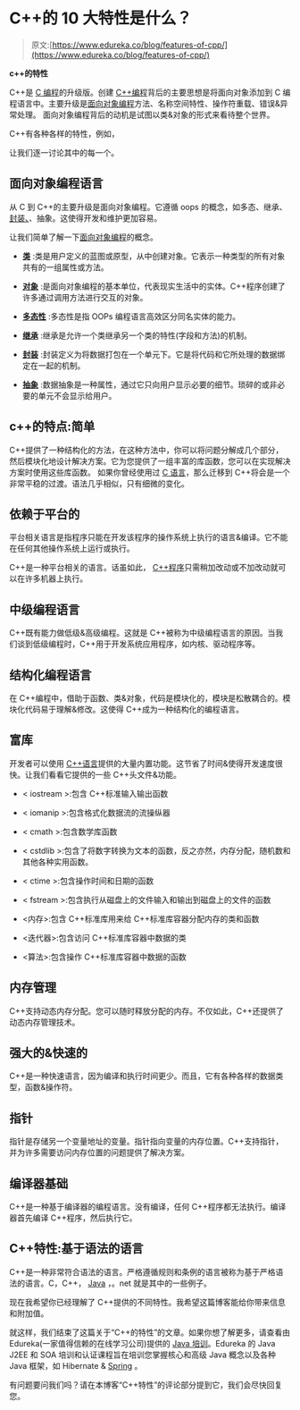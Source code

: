 # C++的 10 大特性是什么？

> 原文:[https://www.edureka.co/blog/features-of-cpp/](https://www.edureka.co/blog/features-of-cpp/)

**c++的特性**

C++是 [C 编程](https://www.edureka.co/blog/c-programming-tutorial/)的升级版。创建 [C++编程](https://www.edureka.co/blog/cpp-tutorial/)背后的主要思想是将面向对象添加到 C 编程语言中。主要升级是[面向对象编程](https://www.edureka.co/blog/object-oriented-programming-in-cpp/)方法、名称空间特性、操作符重载、错误&异常处理。 面向对象编程背后的动机是试图以类&对象的形式来看待整个世界。

C++有各种各样的特性，例如，

让我们逐一讨论其中的每一个。

## ****面向对象编程语言****

从 C 到 C++的主要升级是面向对象编程。它遵循 oops 的概念，如多态、继承、[封装、](https://www.edureka.co/blog/object-oriented-programming-in-cpp/#Encapsulation)、抽象。这使得开发和维护更加容易。

让我们简单了解一下[面向对象编程](https://www.edureka.co/blog/object-oriented-programming-in-cpp/)的概念。

*   [**类**](https://www.edureka.co/blog/object-oriented-programming-in-cpp/#Classes) :类是用户定义的蓝图或原型，从中创建对象。它表示一种类型的所有对象共有的一组属性或方法。

*   [**对象**](https://www.edureka.co/blog/object-oriented-programming-in-cpp/#Objects) :是面向对象编程的基本单位，代表现实生活中的实体。C++程序创建了许多通过调用方法进行交互的对象。

*   [**多态性**](https://www.edureka.co/blog/object-oriented-programming-in-cpp/#Polymorphism) :多态性是指 OOPs 编程语言高效区分同名实体的能力。

*   [**继承**](https://www.edureka.co/blog/object-oriented-programming-in-cpp/#Inheritance) :继承是允许一个类继承另一个类的特性(字段和方法)的机制。

*   [**封装**](https://www.edureka.co/blog/object-oriented-programming-in-cpp/#Encapsulation) :封装定义为将数据打包在一个单元下。它是将代码和它所处理的数据绑定在一起的机制。

*   [**抽象**](https://www.edureka.co/blog/object-oriented-programming-in-cpp/#Abstraction) :数据抽象是一种属性，通过它只向用户显示必要的细节。琐碎的或非必要的单元不会显示给用户。

## **c++的特点:简单**

C++提供了一种结构化的方法，在这种方法中，你可以将问题分解成几个部分，然后模块化地设计解决方案。它为您提供了一组丰富的库函数，您可以在实现解决方案时使用这些库函数。 如果你曾经使用过 [C 语言](https://www.edureka.co/blog/c-programming-tutorial/)，那么迁移到 C++将会是一个非常平稳的过渡。语法几乎相似，只有细微的变化。

## **依赖于平台的**

平台相关语言是指程序只能在开发该程序的操作系统上执行的语言&编译。它不能在任何其他操作系统上运行或执行。

C++是一种平台相关的语言。话虽如此， [C++程序](https://www.edureka.co/blog/fibonacci-series-in-cpp/)只需稍加改动或不加改动就可以在许多机器上执行。

## **中级编程语言**

C++既有能力做低级&高级编程。这就是 C++被称为中级编程语言的原因。当我们谈到低级编程时，C++用于开发系统应用程序，如内核、驱动程序等。

## **结构化编程语言**

在 C++编程中，借助于函数、类&对象，代码是模块化的，模块是松散耦合的。模块化代码易于理解&修改。这使得 C++成为一种结构化的编程语言。

## **富库**

开发者可以使用 [C++语言](https://www.edureka.co/blog/cpp-tutorial/)提供的大量内置功能。这节省了时间&使得开发速度很快。让我们看看它提供的一些 C++头文件&功能。

*   < iostream >:包含 C++标准输入输出函数

*   < iomanip >:包含格式化数据流的流操纵器

*   < cmath >:包含数学库函数

*   < cstdlib >:包含了将数字转换为文本的函数，反之亦然，内存分配，随机数和其他各种实用函数。

*   < ctime >:包含操作时间和日期的函数

*   < fstream >:包含执行从磁盘上的文件输入和输出到磁盘上的文件的函数

*   <内存>:包含 C++标准库用来给 C++标准库容器分配内存的类和函数

*   <迭代器>:包含访问 C++标准库容器中数据的类

*   <算法>:包含操作 C++标准库容器中数据的函数

## **内存管理**

C++支持动态内存分配。您可以随时释放分配的内存。不仅如此，C++还提供了动态内存管理技术。

## **强大的&快速的**

C++是一种快速语言，因为编译和执行时间更少。而且，它有各种各样的数据类型，函数&操作符。

## **指针**

指针是存储另一个变量地址的变量。指针指向变量的内存位置。C++支持指针，并为许多需要访问内存位置的问题提供了解决方案。

## **编译器基础**

C++是一种基于编译器的编程语言。没有编译，任何 C++程序都无法执行。编译器首先编译 C++程序，然后执行它。

## **C++特性:基于语法的语言**

C++是一种非常符合语法的语言。严格遵循规则和条例的语言被称为基于严格语法的语言。C，C++， [Java](https://www.edureka.co/blog/java-tutorial/) ，。net 就是其中的一些例子。

现在我希望你已经理解了 C++提供的不同特性。我希望这篇博客能给你带来信息和附加值。

就这样，我们结束了这篇关于“C++的特性”的文章。如果你想了解更多，请查看由 Edureka(一家值得信赖的在线学习公司)提供的  [Java 培训](https://www.edureka.co/java-j2ee-soa-training)。Edureka 的 Java J2EE 和 SOA 培训和认证课程旨在培训您掌握核心和高级 Java 概念以及各种 Java 框架，如 Hibernate & [Spring](http://www.spring.io) 。

有问题要问我们吗？请在本博客“C++特性”的评论部分提到它，我们会尽快回复您。